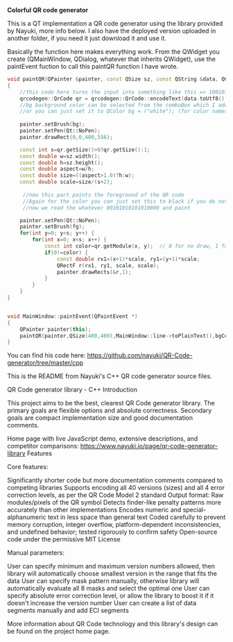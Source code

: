 **Colorful QR code generator**


This is a QT implementation a QR code generator using the library provided by Nayuki, more info below.
I also have the deployed version uploaded in another folder, if you need it just download it and use it. 

Basically the function here makes everything work.
From the QWidget you create (QMainWindow, QDialog, whatever that inherits QWidget), 
use the paintEvent fuction to call this paintQR function I have wrote.
```c++
void paintQR(QPainter &painter, const QSize sz, const QString &data, QColor bg, QColor fg)
{
    //this code here turns the input into something like this => 1001010101010100000011110010
    qrcodegen::QrCode qr = qrcodegen::QrCode::encodeText(data.toUtf8().constData(), qrcodegen::QrCode::Ecc::LOW);
    //bg background color can be selected from the comboBox which I added to this project
    //or you can just set it to QColor bg = ("white"); (for color names check here : https://www.w3.org/TR/SVG11/types.html#ColorKeywords)
       
    painter.setBrush(bg);     
    painter.setPen(Qt::NoPen);
    painter.drawRect(0,0,400,556);

    const int s=qr.getSize()>0?qr.getSize():1;
    const double w=sz.width();
    const double h=sz.height();
    const double aspect=w/h;
    const double size=((aspect>1.0)?h:w);
    const double scale=size/(s+2);
     
     //now this part paints the foreground of the QR code
     //Again for the color you can just set this to black if you do not wish to add color changing functions to your build.
     //now we read the whatever 00101010101010000 and paint

    painter.setPen(Qt::NoPen);
    painter.setBrush(fg);
    for(int y=0; y<s; y++) {
        for(int x=0; x<s; x++) {
            const int color=qr.getModule(x, y);  // 0 for no draw, 1 for draw
            if(0!=color) {
                const double rx1=(x+1)*scale, ry1=(y+1)*scale;
                QRectF r(rx1, ry1, scale, scale);
                painter.drawRects(&r,1);
            }
        }
    }
}


void MainWindow::paintEvent(QPaintEvent *)
{
    QPainter painter(this);
    paintQR(painter,QSize(400,400),MainWindow::line->toPlainText(),bgColor->currentText(), fgColor->currentText());
}
```






You can find his code here: 
https://github.com/nayuki/QR-Code-generator/tree/master/cpp


This is the README from Nayuki's C++ QR code generator source files.

QR Code generator library - C++
Introduction

This project aims to be the best, clearest QR Code generator library. The primary goals are flexible options and absolute correctness. Secondary goals are compact implementation size and good documentation comments.

Home page with live JavaScript demo, extensive descriptions, and competitor comparisons: https://www.nayuki.io/page/qr-code-generator-library
Features

Core features:

   Significantly shorter code but more documentation comments compared to competing libraries
   Supports encoding all 40 versions (sizes) and all 4 error correction levels, as per the QR Code Model 2 standard
   Output format: Raw modules/pixels of the QR symbol
   Detects finder-like penalty patterns more accurately than other implementations
   Encodes numeric and special-alphanumeric text in less space than general text
   Coded carefully to prevent memory corruption, integer overflow, platform-dependent inconsistencies, and undefined behavior; tested rigorously to confirm safety
   Open-source code under the permissive MIT License

Manual parameters:

   User can specify minimum and maximum version numbers allowed, then library will automatically choose smallest version in the range that fits the data
   User can specify mask pattern manually, otherwise library will automatically evaluate all 8 masks and select the optimal one
   User can specify absolute error correction level, or allow the library to boost it if it doesn't increase the version number
   User can create a list of data segments manually and add ECI segments

More information about QR Code technology and this library's design can be found on the project home page.
